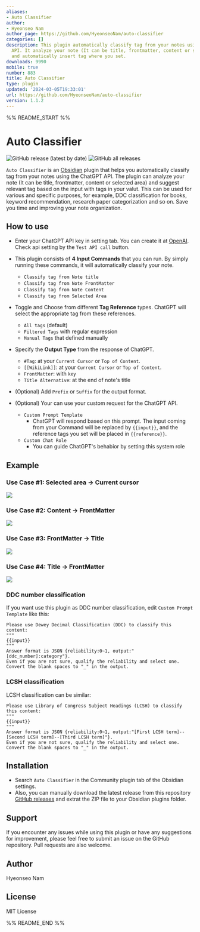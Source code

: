 ```yaml
---
aliases:
- Auto Classifier
author:
- Hyeonseo Nam
author_page: https://github.com/HyeonseoNam/auto-classifier
categories: []
description: This plugin automatically classify tag from your notes using ChatGPT
  API. It analyze your note (It can be title, frontmatter, content or selected area)
  and automatically insert tag where you set.
downloads: 9990
mobile: true
number: 883
title: Auto Classifier
type: plugin
updated: '2024-03-05T19:33:01'
url: https://github.com/HyeonseoNam/auto-classifier
version: 1.1.2
---
```


%% README_START %%

# Auto Classifier
![GitHub release (latest by date)](https://img.shields.io/github/v/release/HyeonseoNam/auto-classifier?style=for-the-badge) ![GitHub all releases](https://img.shields.io/github/downloads/HyeonseoNam/auto-classifier/total?style=for-the-badge)

`Auto Classifier` is an [Obsidian](https://obsidian.md/) plugin that helps you automatically classify tag from your notes using the ChatGPT API. The plugin can analyze your note (It can be title, frontmatter, content or selected area) and suggest relevant tag based on the input with tags in your valut. This can be used for various and specific purposes, for example, DDC classification for books, keyword recommendation, research paper categorization and so on. Save you time and improving your note organization.


## How to use

- Enter your ChatGPT API key in setting tab. You can create it at [OpenAI](https://platform.openai.com/account/api-keys). Check api setting by the `Test API call` button.

- This plugin consists of **4 Input Commands** that you can run. By simply running these commands, it will automatically classify your note.
  - `Classify tag from Note title`
  - `Classify tag from Note FrontMatter`
  - `Classify tag from Note Content` 
  - `Classify tag from Selected Area`

- Toggle and Choose from different **Tag Reference** types. ChatGPT will select the appropriate tag from these references.
  - `All tags` (default)
  - `Filtered Tags` with regular expression
  - `Manual Tags` that defined manually

- Specify the **Output Type** from the response of ChatGPT.
  - `#Tag`: at your `Current Cursor` or `Top of Content`.
  - `[[WikiLink]]`: at your `Current Cursor` or `Top of Content`.
  - `FrontMatter`: with `key`
  - `Title Alternative`: at the end of note's title

- (Optional) Add `Prefix` or `Suffix` for the output format.

- (Optional) Your can use your custom request for the ChatGPT API.
  - `Custom Prompt Template`
    - ChatGPT will respond based on this prompt. The input coming from your Command will be replaced by `{{input}}`, and the reference tags you set will be placed in `{{reference}}`.
  - `Custom Chat Role`
    - You can guide ChatGPT's behabior by setting this system role


## Example
### Use Case #1: **Selected area** &rightarrow; **Current cursor**
![](https://raw.githubusercontent.com/HyeonseoNam/auto-classifier/HEAD/img/selected_to_cursor.gif)

### Use Case #2: **Content** &rightarrow; **FrontMatter**
![](https://raw.githubusercontent.com/HyeonseoNam/auto-classifier/HEAD/img/content_to_frontmatter.gif)

### Use Case #3: **FrontMatter** &rightarrow; **Title**
![](https://raw.githubusercontent.com/HyeonseoNam/auto-classifier/HEAD/img/frontmatter_to_totle.gif)

### Use Case #4: **Title** &rightarrow; **FrontMatter**
![](https://raw.githubusercontent.com/HyeonseoNam/auto-classifier/HEAD/img/title_to_frontmatter.gif)


### DDC number classification
If you want use this plugin as DDC number classification, edit `Custom Prompt Template` like this:
```
Please use Dewey Decimal Classification (DDC) to classify this content:
"""
{{input}}
"""
Answer format is JSON {reliability:0~1, output:"[ddc_number]:category"}. 
Even if you are not sure, qualify the reliability and select one. 
Convert the blank spaces to "_" in the output.
```

### LCSH classification
LCSH classification can be similar: 
```
Please use Library of Congress Subject Headings (LCSH) to classify this content:
"""
{{input}}
"""
Answer format is JSON {reliability:0~1, output:"[First LCSH term]--[Second LCSH term]--[Third LCSH term]"}. 
Even if you are not sure, qualify the reliability and select one. 
Convert the blank spaces to "_" in the output.
```

## Installation

- Search `Auto Classifier` in the Community plugin tab of the Obsidian settings.
- Also, you can manually download the latest release from this repository [GitHub releases](https://github.com/hyeonseonam/auto-tagger/releases) and extrat the ZIP file to your Obsidian plugins folder.


## Support

If you encounter any issues while using this plugin or have any suggestions for improvement, please feel free to submit an issue on the GitHub repository. Pull requests are also welcome.

## Author

Hyeonseo Nam
## License

MIT License

%% README_END %%